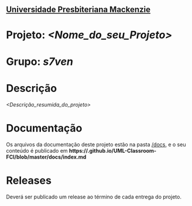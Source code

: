 <h2><a href= "https://www.mackenzie.br">Universidade Presbiteriana Mackenzie</a></h2>

# Projeto: *<Nome_do_seu_Projeto>*

# Grupo: *s7ven*

# Descrição

*<Descrição_resumida_do_projeto>*

# Documentação

Os arquivos da documentação deste projeto estão na pasta [/docs](/docs), e o seu conteúdo é publicado em **https://<usuario>.github.io/UML-Classroom-FCI/blob/master/docs/index.md**



# Releases

Deverá ser publicado um release ao término de cada entrega do projeto.
